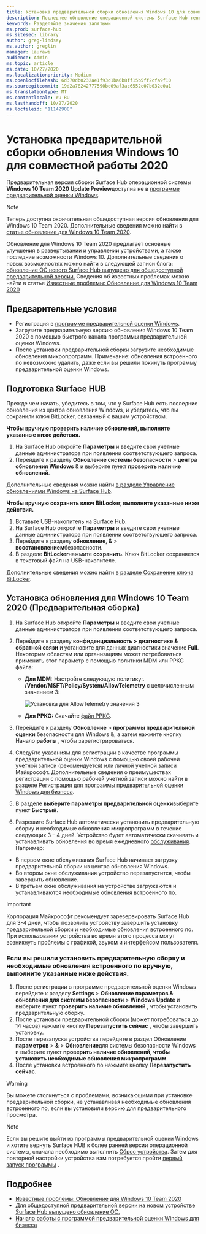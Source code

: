 ```yaml
---
title: Установка предварительной сборки обновления Windows 10 для совместной работы 2020
description: Последнее обновление операционной системы Surface Hub теперь доступно для Windows 10 Team 2020 Update.
keywords: Разделяйте значения запятыми
ms.prod: surface-hub
ms.sitesec: library
author: greg-lindsay
ms.author: greglin
manager: laurawi
audience: Admin
ms.topic: article
ms.date: 10/27/2020
ms.localizationpriority: Medium
ms.openlocfilehash: 6d370db0232ae1f93d1ba6b8ff15b5ff2cfa9f10
ms.sourcegitcommit: 19d2a78242777590bd09af3ac6552c07b032e0a1
ms.translationtype: MT
ms.contentlocale: ru-RU
ms.lasthandoff: 10/27/2020
ms.locfileid: "11142908"
---
```

# Установка предварительной сборки обновления Windows 10 для совместной работы 2020 

Предварительная версия сборки Surface Hub операционной системы **Windows 10 Team 2020 Update Preview**доступна не в [программе предварительной оценки Windows](https://insider.windows.com). 

> [!NOTE] 
> Теперь доступна окончательная общедоступная версия обновления для Windows 10 Team 2020. Дополнительные сведения можно найти в [статье обновление для Windows 10 Team 2020](surface-hub-2020-update.md).

Обновление для Windows 10 Team 2020 предлагает основные улучшения в развертывании и управлении устройствами, а также последние возможности Windows 10. Дополнительные сведения о новых возможностях можно найти в следующей записи блога: [обновление ОС нового Surface Hub выпущено для общедоступной предварительной версии.](https://techcommunity.microsoft.com/t5/surface-it-pro-blog/new-surface-hub-os-update-released-for-public-preview/ba-p/1534823) Сведения об известных проблемах можно найти в статье [Известные проблемы: Обновление для Windows 10 Team 2020](surface-hub-2020-team-update-known-issues.md)
 
## Предварительные условия

- Регистрация в [программе предварительной оценки Windows](https://insider.windows.com/).
- Загрузите предварительную версию обновления Windows 10 Team 2020 с помощью быстрого канала программы предварительной оценки Windows.
- После установки предварительной сборки загрузите необходимые обновления микропрограмм. Примечание: обновления встроенного по невозможно удалить, даже если вы решили покинуть программу предварительной оценки Windows.

## Подготовка Surface HUB

Прежде чем начать, убедитесь в том, что у Surface Hub есть последние обновления из центра обновления Windows, и убедитесь, что вы сохранили ключ BitLocker, связанный с вашим устройством.

**Чтобы вручную проверить наличие обновлений, выполните указанные ниже действия.**

1. На Surface Hub откройте **Параметры** и введите свои учетные данные администратора при появлении соответствующего запроса.
2. Перейдите к разделу **Обновление системы безопасности**  >  **центра обновления Windows** & и выберите пункт **проверить наличие обновлений**.

Дополнительные сведения можно найти [в разделе Управление обновлениями Windows на Surface Hub](https://docs.microsoft.com/surface-hub/manage-windows-updates-for-surface-hub).

**Чтобы вручную сохранить ключ BitLocker, выполните указанные ниже действия.**

1. Вставьте USB-накопитель на Surface Hub.
2. На Surface Hub откройте **Параметры** и введите свои учетные данные администратора при появлении соответствующего запроса.
3. Перейдите к разделу **обновление, &**  >  **восстановлением**безопасности.
4. В разделе **BitLocker**нажмите **сохранить**. Ключ BitLocker сохраняется в текстовый файл на USB-накопителе.

Дополнительные сведения можно найти [в разделе Сохранение ключа BitLocker](https://docs.microsoft.com/surface-hub/save-bitlocker-key-surface-hub).
 
## Установка обновления для Windows 10 Team 2020 (Предварительная сборка)

1. На Surface Hub откройте **Параметры** и введите свои учетные данные администратора при появлении соответствующего запроса.
2. Перейдите к разделу **конфиденциальность > диагностике & обратной связи** и установите для данных диагностики значение **Full**. Некоторым областям или организациям может потребоваться применить этот параметр с помощью политики MDM или PPKG файла:
   - **Для MDM:** Настройте следующую политику:. **/Vendor/MSFT/Policy/System/AllowTelemetry** с целочисленным значением 3:
    
        ![Установка для AllowTelemetry значения 3](images/hub-2020-allow-telemetry.png)

    - **Для PPKG:** Скачайте [файл PPKG](https://aka.ms/HubTltmtry).

3. Перейдите к разделу **Обновление**  >  **программы предварительной оценки** безопасности для Windows &, а затем нажмите кнопку Начало **работы** , чтобы зарегистрироваться.
4. Следуйте указаниям для регистрации в качестве программы предварительной оценки Windows с помощью своей рабочей учетной записи (рекомендуется) или личной учетной записи Майкрософт. Дополнительные сведения о преимуществах регистрации с помощью рабочей учетной записи можно найти в разделе [Регистрация для программы предварительной оценки Windows для бизнеса](https://docs.microsoft.com/windows-insider/at-work-pro/wip-4-biz-register).
5. В разделе **выберите параметры предварительной оценки**выберите пункт **Быстрый**.
6. Разрешите Surface Hub автоматически установить предварительную сборку и необходимые обновления микропрограмм в течение следующих 3 – 4 дней. Устройство будет автоматически скачивать и устанавливать обновления во время ежедневного [обслуживания](https://docs.microsoft.com/surface-hub/manage-windows-updates-for-surface-hub#maintenance-window). Например:

- В первом окне обслуживания Surface Hub начинает загрузку предварительной сборки из центра обновления Windows.
- Во втором окне обслуживания устройство перезапустится, чтобы завершить обновление.
- В третьем окне обслуживания на устройстве загружаются и устанавливаются необходимые обновления встроенного по.

> [!IMPORTANT]
> Корпорация Майкрософт рекомендует зарезервировать Surface Hub для 3-4 дней, чтобы позволить устройству завершить установку предварительной сборки и необходимые обновления встроенного по. При использовании устройства во время этого процесса могут возникнуть проблемы с графикой, звуком и интерфейсом пользователя.

### Если вы решили установить предварительную сборку и необходимые обновления встроенного по вручную, выполните указанные ниже действия.

1. После регистрации в программе предварительной оценки Windows перейдите к разделу **Settings**  >  **Обновление параметров & обновления для системы безопасности**  >  **Windows Update** и выберите пункт **проверить наличие обновлений** , чтобы установить предварительную сборку.
2. После установки предварительной сборки (может потребоваться до 14 часов) нажмите кнопку **Перезапустить сейчас** , чтобы завершить установку.
3. После перезапуска устройства перейдите в раздел Обновление **параметров**  >  **&**  >  **Обновление**для системы безопасности Windows и выберите пункт **проверить наличие обновлений, чтобы установить необходимые обновления микропрограмм**.
4. После установки встроенного по нажмите кнопку **Перезапустить сейчас**.

> [!WARNING]
> Вы можете столкнуться с проблемами, возникающими при установке предварительной сборки, не устанавливая необходимые обновления встроенного по, если вы установили версию для предварительного просмотра.

> [!NOTE]
> Если вы решите выйти из программы предварительной оценки Windows и хотите вернуть Surface HUB к более ранней версии операционной системы, сначала необходимо выполнить [Сброс устройства](https://docs.microsoft.com/surface-hub/device-reset-surface-hub). Затем для повторной настройки устройства вам потребуется пройти [первый запуск программы](https://docs.microsoft.com/surface-hub/first-run-program-surface-hub) .
 

## Подробнее

- [Известные проблемы: Обновление для Windows 10 Team 2020](surface-hub-2020-team-update-known-issues.md)
- [Для общедоступной предварительной версии на новом устройстве Surface Hub выпущено обновление ОС.](https://techcommunity.microsoft.com/t5/surface-it-pro-blog/new-surface-hub-os-update-released-for-public-preview/ba-p/1534823)
- [Начало работы с программой предварительной оценки Windows для бизнеса](https://docs.microsoft.com/windows-insider/at-work-pro/wip-4-biz-manage)